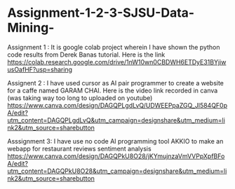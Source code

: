 # Assignment-1-2-3-SJSU-Data-Mining-
Assignment 1 : It is google colab project wherein I have shown the python code results from Derek Banas tutorial. Here is the link 
https://colab.research.google.com/drive/1nW10wn0CBDWH6ETDyE31BYjiwusOafHF?usp=sharing

Assignent 2 : I have used cursor as AI pair programmer to create a website for a caffe named GARAM CHAI. Here is the video link recorded in canva (was taking way too long to uploaded on youtube) 
https://www.canva.com/design/DAGQPLgdLvQ/UDWEEPpaZGQ_Jl584QF0pA/edit?utm_content=DAGQPLgdLvQ&utm_campaign=designshare&utm_medium=link2&utm_source=sharebutton

Asssignment 3:  I have use no code AI programming tool AKKIO to make an webapp for restaurant reviews sentiment analysis
https://www.canva.com/design/DAGQPkU8O28/jKYmujnzaVmVVPpXpfBFoA/edit?utm_content=DAGQPkU8O28&utm_campaign=designshare&utm_medium=link2&utm_source=sharebutton
